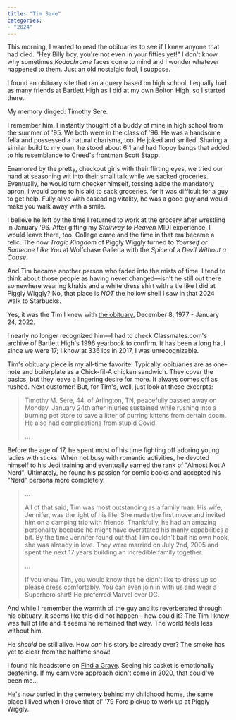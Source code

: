 ```yaml
---
title: "Tim Sere"
categories:
- "2024"
---
```


This morning, I wanted to read the obituaries to see if I knew anyone that had died.  "Hey Billy boy, you're not even in your fifties yet!"  I don't know why sometimes *Kodachrome* faces come to mind and I wonder whatever happened to them.  Just an old nostalgic fool, I suppose. 

I found an obituary site that ran a query based on high school.  I equally had as many friends at Bartlett High as I did at my own Bolton High, so I started there.  

My memory dinged: Timothy Sere.

I remember him.  I instantly thought of a buddy of mine in high school from the summer of '95.  We both were in the class of '96.  He was a handsome fella and possessed a natural charisma, too.  He joked and smiled.  Sharing a similar build to my own, he stood about 6'1 and had floppy bangs that added to his resemblance to Creed's frontman Scott Stapp.  

Enamored by the pretty, checkout girls with their flirting eyes, we tried our hand at seasoning wit into their small talk while we sacked groceries.  Eventually, he would turn checker himself, tossing aside the mandatory apron.  I would come to his aid to sack groceries, for it was difficult for a guy to get help.  Fully alive with cascading vitality, he was a good guy and would make you walk away with a smile.   

I believe he left by the time I returned to work at the grocery after wrestling in January '96.  After gifting my *Stairway to Heaven* MIDI experience, I would leave there, too.  College came and the time in that era became a relic.  The now *Tragic Kingdom* of Piggly Wiggly turned to *Yourself or Someone Like You* at Wolfchase Galleria with the *Spice* of a *Devil Without a Cause*.

And Tim became another person who faded into the mists of time.  I tend to think about those people as having never changed—isn't he still out there somewhere wearing khakis and a white dress shirt with a tie like I did at Piggly Wiggly?  No, that place is *NOT* the hollow shell I saw in that 2024 walk to Starbucks. 

Yes, it was the Tim I knew with [the obituary](https://www.brenttaylorfuneraldirectors.com/obituaries/Timothy-Tim-Sere/obituary), December 8, 1977 - January 24, 2022.

I nearly no longer recognized him—I had to check Classmates.com's archive of Bartlett High's 1996 yearbook to confirm.  It has been a long haul since we were 17; I know at 336 lbs in 2017, I was unrecognizable. 

Tim's obituary piece is my all-time favorite.  Typically, obituaries are as one-note and boilerplate as a Chick-fil-A chicken sandwich.  They cover the basics, but they leave a lingering desire for more.  It always comes off as rushed.  Next customer!  But, for Tim's, well, just look at these excerpts:

> Timothy M. Sere, 44, of Arlington, TN, peacefully passed away on
Monday, January 24th after injuries sustained while rushing into a
burning pet store to save a litter of purring kittens from certain doom.
He also had complications from stupid Covid.    
>  
> ...
>
Before the age of 17, he spent most of his time fighting off adoring young ladies with sticks. When not busy with romantic activities, he devoted himself to his Jedi training and eventually earned the rank of "Almost Not A
Nerd". Ultimately, he found his passion for comic books and accepted
his "Nerd" persona more completely.  
>
> ...  
>  
> All of that said, Tim was most outstanding as a family man. His wife,
Jennifer, was the light of his life! She made the first move and
invited him on a camping trip with friends. Thankfully, he had an
amazing personality because he might have overstated his manly
capabilities a bit. By the time Jennifer found out that Tim couldn't
bait his own hook, she was already in love. They were married on July
2nd, 2005 and spent the next 17 years building an incredible family
together.  
>     
> ...  
>  
> If you knew Tim, you would know that he didn't like to dress up so
please dress comfortably. You can even join in with us and wear a
Superhero shirt! He preferred Marvel over DC. 

And while I remember the warmth of the guy and its reverberated through his obituary, it seems like this did not happen—how could it?  The Tim I knew was full of life and it seems he remained that way.  The world feels less without him.

He *should* be still alive.  How *can* his story be already over? The smoke has yet to clear from the halftime show!

I found his headstone on [Find a Grave](https://www.findagrave.com/memorial/236614012/timothy-michael-sere).  Seeing his casket is emotionally deafening.  If my carnivore approach didn't come in 2020, that could've been me...

He's now buried in the cemetery behind my childhood home, the same place I lived when I drove that ol' '79 Ford pickup to work up at Piggly Wiggly.



